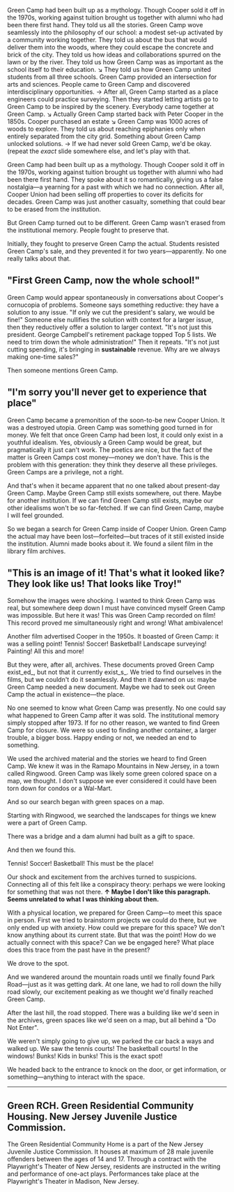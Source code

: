 Green Camp had been built up as a mythology. Though Cooper sold it off in the 1970s, working against tuition brought us together with alumni who had been there first hand. They told us all the stories. Green Camp wove seamlessly into the philosophy of our school: a modest set-up activated by a community working together. They told us about the bus that would deliver them into the woods, where they could escape the concrete and brick of the city. They told us how ideas and collaborations spurred on the lawn or by the river. They told us how Green Camp was as important as the school itself to their education.
↘ They told us how Green Camp united students from all three schools. Green Camp provided an intersection for arts and sciences. People came to Green Camp and discovered interdisciplinary opportunities. 
→ After all, Green Camp started as a place engineers could practice surveying. Then they started letting artists go to Green Camp to be inspired by the scenery. Everybody came together at Green Camp.
↘ Actually Green Camp started back with Peter Cooper in the 1850s. Cooper purchased an estate
↘ Green Camp was 1000 acres of woods to explore. They told us about reaching epiphanies only when entirely separated from the city grid. Something about Green Camp unlocked solutions. 
→ If we had never sold Green Camp, we'd be okay. (repeat the *exact* slide somewhere else, and let's play with that. 

Green Camp had been built up as a mythology. Though Cooper sold it off in the 1970s, working against tuition brought us together with alumni who had been there first hand. They spoke about it so romantically, giving us a false nostalgia—a yearning for a past with which we had no connection. After all, Cooper Union had been selling off properties to cover its deficits for decades. Green Camp was just another casualty, something that could bear to be erased from the institution. 

But Green Camp turned out to be different. Green Camp wasn't erased from the institutional memory. People fought to preserve that. 

Initially, they fought to preserve Green Camp the actual. Students resisted Green Camp's sale, and they prevented it for two years—apparently. No one really talks about that.

## "First Green Camp, now the whole school!"

Green Camp would appear spontaneously in conversations about Cooper's cornucopia of problems. Someone says something reductive: they have a solution to any issue. "If only we cut the president's salary, we would be fine!" Someone else nullifies the solution with context for a larger issue, then they reductively offer a solution to larger context. "It's not just this president. George Campbell's retirement package topped Top 5 lists. We need to trim down the whole administration!" Then it repeats. "It's not just cutting spending, it's bringing in **sustainable** revenue. Why are we always making one-time sales?"

Then someone mentions Green Camp.

## "I'm sorry you'll never get to experience that place"

Green Camp became a premonition of the soon-to-be new Cooper Union. It was a destroyed utopia. Green Camp was something good turned in for money. We felt that once Green Camp had been lost, it could only exist in a youthful idealism. Yes, obviously a Green Camp would be great, but pragmatically it just can't work. The poetics are nice, but the fact of the matter is Green Camps cost money—money we don't have. This is the problem with this generation: they think they deserve all these privileges. Green Camps are a privilege, not a right.

And that's when it became apparent that no one talked about present-day Green Camp. Maybe Green Camp still exists somewhere, out there. Maybe for another institution. If we can find Green Camp still exists, maybe our other idealisms won't be so far-fetched. If we can find Green Camp, maybe I will feel grounded.

So we began a search for Green Camp inside of Cooper Union. Green Camp the actual may have been lost—forfeited—but traces of it still existed inside the institution. Alumni made books about it. We found a silent film in the library film archives.

## "This is an image of it! That's what it looked like? They look like us! That looks like Troy!" 

Somehow the images were shocking. I wanted to think Green Camp was real, but somewhere deep down I must have convinced myself Green Camp was impossible. But here it was! This was Green Camp recorded on film! This record proved me simultaneously right and wrong! What ambivalence!

Another film advertised Cooper in the 1950s. It boasted of Green Camp: it was a selling point! Tennis! Soccer! Basketball! Landscape surveying! Painting! All this and more!

But they were, after all, archives. These documents proved Green Camp exist_ed_, but not that it currently exist_s_. We tried to find ourselves in the films, but we couldn't do it seamlessly. And then it dawned on us: maybe Green Camp needed a new document. Maybe we had to seek out Green Camp the actual in existence—the place. 

No one seemed to know what Green Camp was presently. No one could say what happened to Green Camp after it was sold. The institutional memory simply stopped after 1973. If for no other reason, we wanted to find Green Camp for closure. We were so used to finding another container, a larger trouble, a bigger boss. Happy ending or not, we needed an end to something. 

We used the archived material and the stories we heard to find Green Camp. We knew it was in the Ramapo Mountains in New Jersey, in a town called Ringwood. Green Camp was likely some green colored space on a map, we thought. I don't suppose we ever considered it could have been torn down for condos or a Wal-Mart. 

And so our search began with green spaces on a map. 

Starting with Ringwood, we searched the landscapes for things we knew were a part of Green Camp. 

There was a bridge and a dam alumni had built as a gift to space. 

And then we found this.

Tennis! Soccer! Basketball! This must be the place!

Our shock and excitement from the archives turned to suspicions.  Connecting all of this felt like a conspiracy theory: perhaps we were looking for something that was not there. 
**↑ Maybe I don't like this paragraph. Seems unrelated to what I was thinking about then.**

With a physical location, we prepared for Green Camp—to meet this space in person. First we tried to brainstorm projects we could do there, but we only ended up with anxiety. How could we prepare for this space? We don't know anything about its current state. But that was the point! How do we actually connect with this space? Can we be engaged here? What place does this trace from the past have in the present? 

We drove to the spot.

And we wandered around the mountain roads until we finally found Park Road—just as it was getting dark. At one lane, we had to roll down the hilly road slowly, our excitement peaking as we thought we'd finally reached Green Camp. 

After the last hill, the road stopped. There was a building like we'd seen in the archives, green spaces like we'd seen on a map, but all behind a "Do Not Enter". 

We weren't simply going to give up, we parked the car back a ways and walked up. We saw the tennis courts! The basketball courts! In the windows! Bunks! Kids in bunks! This is the exact spot! 

We headed back to the entrance to knock on the door, or get information, or something—anything to interact with the space. 

---
Green RCH. Green Residential Community Housing. New Jersey Juvenile Justice Commission. 
---

The Green Residential Community Home is a part of the New Jersey Juvenile Justice Commission. It houses at maximum of 28 male juvenile offenders between the ages of 14 and 17. Through a contract with the Playwright's Theater of New Jersey, residents are instructed in the writing and performance of one-act plays. Performances take place at the Playwright's Theater in Madison, New Jersey.